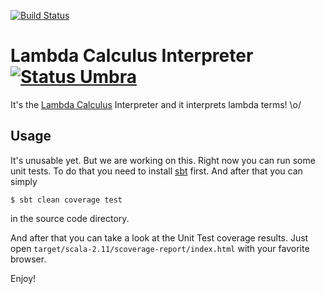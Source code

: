 [![Build Status](https://travis-ci.org/rexim/lambda-calculus.svg?branch=master)](https://travis-ci.org/rexim/lambda-calculus)

# Lambda Calculus Interpreter [![Status Umbra](https://img.shields.io/badge/status-umbra-red.svg)](https://github.com/ForNeVeR/andivionian-status-classifier)

It's the [Lambda Calculus][wiki-lambda-calculus] Interpreter and it
interprets lambda terms! \o/

## Usage ##

It's unusable yet. But we are working on this. Right now you can run
some unit tests. To do that you need to install [sbt][scala-sbt]
first. And after that you can simply

    $ sbt clean coverage test

in the source code directory.

And after that you can take a look at the Unit Test coverage
results. Just open `target/scala-2.11/scoverage-report/index.html`
with your favorite browser.

Enjoy!

[wiki-lambda-calculus]: https://en.wikipedia.org/wiki/Lambda_calculus
[scala-sbt]: http://www.scala-sbt.org/
